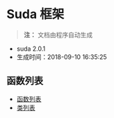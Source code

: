 # Suda 框架

> **注：** 文档由程序自动生成

- suda 2.0.1 
- 生成时间：2018-09-10 16:35:25
## 函数列表

- [函数列表](functions/README.md)
- [类列表](classes/README.md)